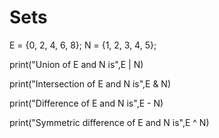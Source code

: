 # Sets

E = {0, 2, 4, 6, 8};
N = {1, 2, 3, 4, 5};
 
print("Union of E and N is",E | N)
 
print("Intersection of E and N is",E & N)
 
print("Difference of E and N is",E - N)
 
print("Symmetric difference of E and N is",E ^ N)
